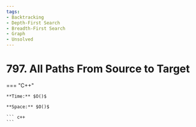 ```yaml
---
tags:
- Backtracking
- Depth-First Search
- Breadth-First Search
- Graph
- Unsolved
---
```



# 797. All Paths From Source to Target

=== "C++"

    **Time:** $O()$

    **Space:** $O()$

    ``` c++
    ```